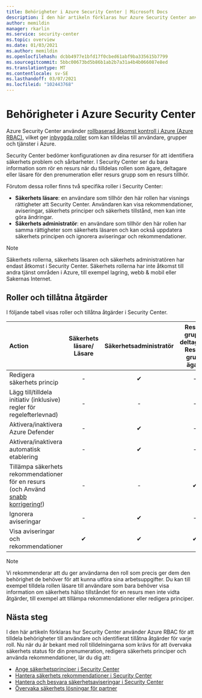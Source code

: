 ```yaml
---
title: Behörigheter i Azure Security Center | Microsoft Docs
description: I den här artikeln förklaras hur Azure Security Center använder rollbaserad åtkomst kontroll för att tilldela behörigheter till användare och för att identifiera tillåtna åtgärder för varje roll.
author: memildin
manager: rkarlin
ms.service: security-center
ms.topic: overview
ms.date: 01/03/2021
ms.author: memildin
ms.openlocfilehash: dcbb4977e1bfd17f0cbed61abf9ba335615b7799
ms.sourcegitcommit: 5bbc00673bd5b86b1ab2b7a31a4b4b066087e8ed
ms.translationtype: MT
ms.contentlocale: sv-SE
ms.lasthandoff: 03/07/2021
ms.locfileid: "102443768"
---
```

# <a name="permissions-in-azure-security-center"></a>Behörigheter i Azure Security Center

Azure Security Center använder [rollbaserad åtkomst kontroll i Azure (Azure RBAC)](../role-based-access-control/role-assignments-portal.md), vilket ger [inbyggda roller](../role-based-access-control/built-in-roles.md) som kan tilldelas till användare, grupper och tjänster i Azure.

Security Center bedömer konfigurationen av dina resurser för att identifiera säkerhets problem och sårbarheter. I Security Center ser du bara information som rör en resurs när du tilldelas rollen som ägare, deltagare eller läsare för den prenumeration eller resurs grupp som en resurs tillhör.

Förutom dessa roller finns två specifika roller i Security Center:

* **Säkerhets läsare**: en användare som tillhör den här rollen har visnings rättigheter att Security Center. Användaren kan visa rekommendationer, aviseringar, säkerhets principer och säkerhets tillstånd, men kan inte göra ändringar.
* **Säkerhets administratör**: en användare som tillhör den här rollen har samma rättigheter som säkerhets läsaren och kan också uppdatera säkerhets principen och ignorera aviseringar och rekommendationer.

> [!NOTE]
> Säkerhets rollerna, säkerhets läsaren och säkerhets administratören har endast åtkomst i Security Center. Säkerhets rollerna har inte åtkomst till andra tjänst områden i Azure, till exempel lagring, webb & mobil eller Sakernas Internet.
>

## <a name="roles-and-allowed-actions"></a>Roller och tillåtna åtgärder

I följande tabell visas roller och tillåtna åtgärder i Security Center.

| Action                                                                                                                                        | Säkerhets läsare/ <br> Läsare | Säkerhetsadministratör | Resurs grupps deltagare/ <br> Resurs grupp ägare | Prenumerations deltagare | Prenumerations ägare |
|:----------------------------------------------------------------------------------------------------------------------------------------------|:-----------------------------:|:--------------:|:------------------------------------------------------:|:------------------------:|:------------------:|
| Redigera säkerhets princip                                                                                                                          | -                             | ✔             | -                                                      | -                        | ✔                 |
| Lägg till/tilldela initiativ (inklusive) regler för regelefterlevnad)                                                                           | -                             | -              | -                                                      | -                        | ✔                 |
| Aktivera/inaktivera Azure Defender                                                                                                               | -                             | ✔             | -                                                      | -                        | ✔                 |
| Aktivera/inaktivera automatisk etablering                                                                                                            | -                             | ✔             | -                                                      | ✔                       | ✔                  |
| Tillämpa säkerhets rekommendationer för en resurs</br> (och Använd [snabb korrigering!](security-center-remediate-recommendations.md#quick-fix-remediation)) | -                             | -              | ✔                                                     | ✔                        | ✔                 |
| Ignorera aviseringar                                                                                                                                | -                             | ✔             | -                                                      | ✔                       | ✔                  |
| Visa aviseringar och rekommendationer                                                                                                               | ✔                            | ✔              | ✔                                                     | ✔                        | ✔                 |

> [!NOTE]
> Vi rekommenderar att du ger användarna den roll som precis ger dem den behörighet de behöver för att kunna utföra sina arbetsuppgifter. Du kan till exempel tilldela rollen läsare till användare som bara behöver visa information om säkerhets hälso tillståndet för en resurs men inte vidta åtgärder, till exempel att tillämpa rekommendationer eller redigera principer.
>
>

## <a name="next-steps"></a>Nästa steg
I den här artikeln förklaras hur Security Center använder Azure RBAC för att tilldela behörigheter till användare och identifierat tillåtna åtgärder för varje roll. Nu när du är bekant med roll tilldelningarna som krävs för att övervaka säkerhets status för din prenumeration, redigera säkerhets principer och använda rekommendationer, lär du dig att:

- [Ange säkerhetsprinciper i Security Center](tutorial-security-policy.md)
- [Hantera säkerhets rekommendationer i Security Center](security-center-recommendations.md)
- [Hantera och besvara säkerhetsaviseringar i Security Center](security-center-managing-and-responding-alerts.md)
- [Övervaka säkerhets lösningar för partner](./security-center-partner-integration.md)